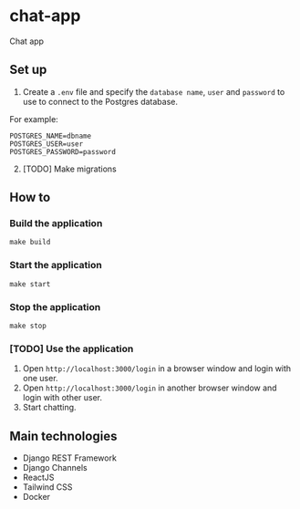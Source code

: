# chat-app
Chat app

## Set up
1. Create a `.env` file and specify the `database name`, `user` and `password` to use to connect to the Postgres database.

For example:
```text
POSTGRES_NAME=dbname
POSTGRES_USER=user
POSTGRES_PASSWORD=password
```
2. [TODO] Make migrations
## How to
### Build the application
`make build`

### Start the application
`make start`

### Stop the application
`make stop`

### [TODO] Use the application
1. Open `http://localhost:3000/login` in a browser window and login with one user.
2. Open `http://localhost:3000/login` in another browser window and login with other user.
3. Start chatting.

## Main technologies
- Django REST Framework
- Django Channels
- ReactJS
- Tailwind CSS
- Docker
